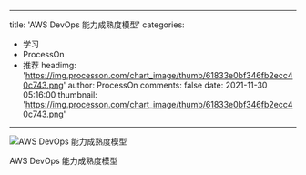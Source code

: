 
---
title: 'AWS DevOps 能力成熟度模型'
categories: 
 - 学习
 - ProcessOn
 - 推荐
headimg: 'https://img.processon.com/chart_image/thumb/61833e0bf346fb2ecc40c743.png'
author: ProcessOn
comments: false
date: 2021-11-30 05:16:00
thumbnail: 'https://img.processon.com/chart_image/thumb/61833e0bf346fb2ecc40c743.png'
---

<div>   
<img class="thumb" alt="AWS DevOps 能力成熟度模型" src="https://img.processon.com/chart_image/thumb/61833e0bf346fb2ecc40c743.png" referrerpolicy="no-referrer">
<p>AWS DevOps 能力成熟度模型</p>  
</div>
            